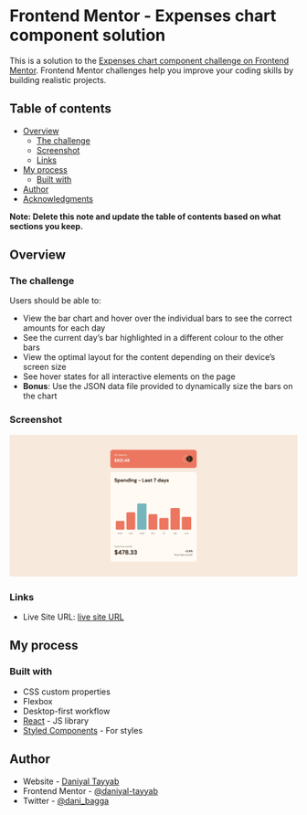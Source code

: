 # Frontend Mentor - Expenses chart component solution

This is a solution to the [Expenses chart component challenge on Frontend Mentor](https://www.frontendmentor.io/challenges/expenses-chart-component-e7yJBUdjwt). Frontend Mentor challenges help you improve your coding skills by building realistic projects.

## Table of contents

- [Overview](#overview)
  - [The challenge](#the-challenge)
  - [Screenshot](#screenshot)
  - [Links](#links)
- [My process](#my-process)
  - [Built with](#built-with)
- [Author](#author)
- [Acknowledgments](#acknowledgments)

**Note: Delete this note and update the table of contents based on what sections you keep.**

## Overview

### The challenge

Users should be able to:

- View the bar chart and hover over the individual bars to see the correct amounts for each day
- See the current day’s bar highlighted in a different colour to the other bars
- View the optimal layout for the content depending on their device’s screen size
- See hover states for all interactive elements on the page
- **Bonus**: Use the JSON data file provided to dynamically size the bars on the chart

### Screenshot

![](./screenshot.png)

### Links

- Live Site URL: [live site URL](https://expense-chart-component-orpin.vercel.app/)

## My process

### Built with

- CSS custom properties
- Flexbox
- Desktop-first workflow
- [React](https://reactjs.org/) - JS library
- [Styled Components](https://styled-components.com/) - For styles

## Author

- Website - [Daniyal Tayyab](https://www.your-site.com)
- Frontend Mentor - [@daniyal-tayyab](https://www.frontendmentor.io/profile/daniyal-tayyab)
- Twitter - [@dani_bagga](https://www.twitter.com/dani_bagga)
